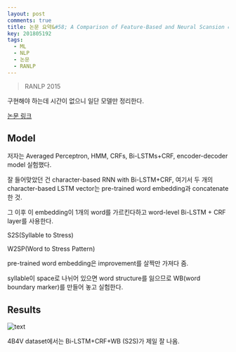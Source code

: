 ```yaml
---
layout: post
comments: true
title: 논문 요약&#58; A Comparison of Feature-Based and Neural Scansion of Poetry
key: 201805192
tags:
  - ML
  - NLP
  - 논문
  - RANLP
---
```


> RANLP 2015

구현해야 하는데 시간이 없으니 일단 모델만 정리한다.

<!--more-->

[논문 링크](https://arxiv.org/abs/1711.00938)

## Model

저자는 Averaged Perceptron, HMM, CRFs, Bi-LSTMs+CRF, encoder-decoder model 실험했다.

잘 들어맞았던 건 character-based RNN with Bi-LSTM+CRF,
여기서 두 개의 character-based LSTM vector는 pre-trained word embedding과 concatenate한 것.

그 이후 이 embedding이 1개의 word를 가르킨다하고 word-level Bi-LSTM + CRF layer를 사용한다.

S2S(Syllable to Stress)

W2SP(Word to Stress Pattern)

pre-trained word embedding은 improvement를 살짝만 가져다 줌.

syllable이 space로 나뉘어 있으면 word structure를 잃으므로 WB(word boundary marker)를 만들어 놓고 실험한다.

## Results

![text](https://raw.githubusercontent.com/q0115643/my_blog/master/assets/images/paper-summary/Agirrezabal-RANLP2017/1.png)

4B4V dataset에서는 Bi-LSTM+CRF+WB (S2S)가 제일 잘 나옴.





